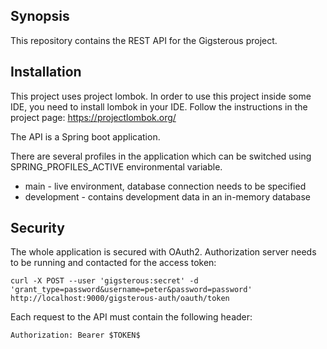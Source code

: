 ## Synopsis

This repository contains the REST API for the Gigsterous project.

## Installation

This project uses project lombok. In order to use this project inside some IDE, you need to install lombok in your IDE. Follow the instructions in the project page: https://projectlombok.org/

The API is a Spring boot application. 

There are several profiles in the application which can be switched using SPRING_PROFILES_ACTIVE environmental variable.

* main - live environment, database connection needs to be specified
* development - contains development data in an in-memory database

## Security
The whole application is secured with OAuth2. Authorization server needs to be running and contacted for the access token:

```
curl -X POST --user 'gigsterous:secret' -d 'grant_type=password&username=peter&password=password' http://localhost:9000/gigsterous-auth/oauth/token
```

Each request to the API must contain the following header:

```
Authorization: Bearer $TOKEN$
```
